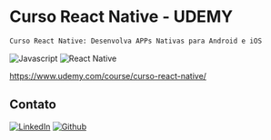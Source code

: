 # Curso React Native - UDEMY

```sh
Curso React Native: Desenvolva APPs Nativas para Android e iOS
```
<div align="left">
    <img src="https://img.shields.io/badge/-Javascript-yellow?style=for-the-badge" alt="Javascript">
    <img src="https://img.shields.io/badge/-React Native-deepskyblue?style=for-the-badge" alt="React Native">
</div>

https://www.udemy.com/course/curso-react-native/

## Contato

[![LinkedIn][linkedin-shield]][linkedin-url]
[![Github][github-shield]][github-url]

[linkedin-shield]: https://img.shields.io/badge/-LinkedIn-white.svg?logo=linkedin&colorB=0077B5&logoColor=white
[linkedin-url]: https://www.linkedin.com/in/alvaro-andrade-48596b117/
[github-shield]: https://img.shields.io/badge/-Github-black.svg?logo=github&colorB=181717&logoColor=white
[github-url]: https://github.com/alvarosantosph
